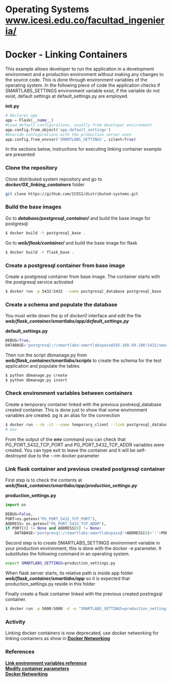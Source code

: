 # Operating Systems www.icesi.edu.co/facultad_ingenieria/

# Docker - Linking Containers


This example allows developer to run the application in a development environment and a production
environment without making any changes to the source code. This is done through environment variables of the
operating system. In the following piece of code the application checks if SMARTLABS_SETTINGS environment
variable exist, if the variable do not exist, default settings at default_settings.py are employed.

**__init__.py**
```python
# Declares app
app = Flask(__name__)
#Load default configurations, usually from developer environment
app.config.from_object('app.default_settings')
#Overide configurations with the production server ones
app.config.from_envvar('SMARTLABS_SETTINGS', silent=True)
```

In the sections below, instructions for executing linking container example are presented

### Clone the repository

Clone distributed system repository and go to ***docker/0X_linking_containers*** folder

```sh
git clone https://github.com/ICESI/distributed-systems.git
```

### Build the base images

Go to ***database/postgresql_container/*** and build the base image for postgresql

```sh
$ docker build -t postgresql_base .
```

Go to ***web/flask/container/*** and build the base image for flask
```sh
$ docker build -t flask_base .
```

### Create a postgresql container from base image

Create a postgresql container from base image. The container starts with the postgresql service activated
```sh
$ docker run -p 5432:5432 --name postgresql_database postgresql_base
```

### Create a schema and populate the database

You must write down the ip of *docker0* interface and edit the file
***web/flask_container/smartlabs/app/default_settings.py***

**default_settings.py**
```python
DEBUG=True,
DATABASE='postgresql://smartlabs:smartlabspass@192.168.99.100:5432/smartlabs'
```

Then run the script dbmanage.py from ***web/flask_container/smartlabs/scripts***
to create the schema for the test application and populate the tables

```sh
$ python dbmanage.py create
$ python dbmanage.py insert
```

### Check environment variables between containers

Create a temporary container linked with the previous postresql_database created container. This
is done just to show that some environment variables are created. pg is an alias for the connection

```sh
$ docker run --rm -it --name temporary_client --link postgresql_database:pg ubuntu bash
# env
```

From the output of the ***env*** command you can check that PG_PORT_5432_TCP_PORT and
PG_PORT_5432_TCP_ADDR variables were created. You can type exit to leave the container and it will
be self-destroyed due to the --rm docker parameter


### Link flask container and previous created postgresql container

First step is to check the contents at ***web/flask_container/smartlabs/app/production_settings.py***

**production_settings.py**
```python
import os

DEBUG=False,
PORT=os.getenv("PG_PORT_5432_TCP_PORT"),
ADDRESS= os.getenv("PG_PORT_5432_TCP_ADDR"),
if PORT[0] != None and ADDRESS[0] != None:
	DATABASE='postgresql://smartlabs:smartlabspass@'+ADDRESS[0]+':'+PORT[0]+'/smartlabs'
```

Second step is to create SMARTLABS_SETTINGS environment variable in your production environment, this is done with the docker -e parameter. It substitutes the following command in an operating system.

```sh
export SMARTLABS_SETTINGS=production_settings.py
```

When flask server starts, its relative path is inside app folder ***web/flask_container/smartlabs/app*** so it is expected that production_settings.py reside in this folder  

Finally create a flask container linked with the previous created postregsql container.

```sh
$ docker run -p 5000:5000 -d -e "SMARTLABS_SETTINGS=production_settings.py" --name flask_web --link postgresql_database:pg flask_base
```

### Activity
Linking docker containers is now deprecated, use docker networking for linking containers as show in [**Docker Networking**][container-networking]

### References
[**Link environment variables reference**][container-environment] <br/>
[**Modify container parameters**][container-settings] <br/>
[**Docker Networking**][container-networking]

[container-environment]: https://docs.docker.com/compose/link-env-deprecated/
[container-settings]: https://docs.docker.com/engine/reference/run/
[container-networking]: https://www.rethinkdb.com/blog/docker-networking/
